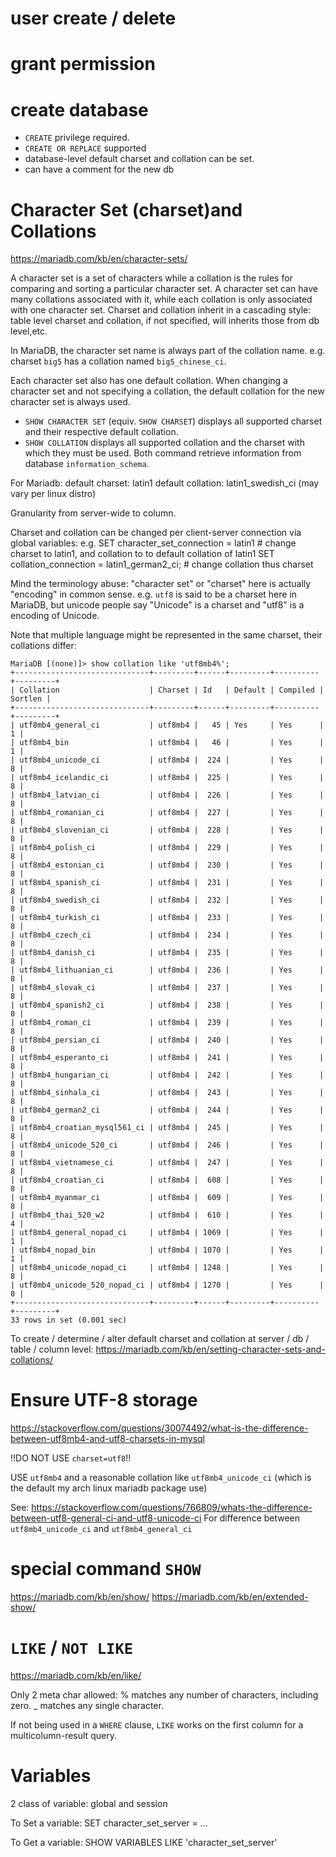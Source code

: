 user create / delete
===============

grant permission
=================


create database
================
- `CREATE` privilege required.
- `CREATE OR REPLACE` supported
- database-level default charset and collation can be set.
- can have a comment for the new db


Character Set (charset)and Collations
======================
https://mariadb.com/kb/en/character-sets/

A character set is a set of characters while a collation is the rules for comparing and sorting a particular character set.
A character set can have many collations associated with it, while each collation is only associated with one character set.
Charset and collation inherit in a cascading style: table level charset and collation, if not specified, will inherits those from db level,etc.

In MariaDB, the character set name is always part of the collation name.
    e.g. charset `big5` has a collation named `big5_chinese_ci`.

Each character set also has one default collation.
When changing a character set and not specifying a collation, the default collation for the new character set is always used.
- `SHOW CHARACTER SET` (equiv. `SHOW CHARSET`) displays all supported charset and their respective default collation.
- `SHOW COLLATION` displays all supported collation and the charset with which they must be used.
Both command retrieve information from database `information_schema`.

For Mariadb:
    default charset:    latin1
    default collation:  latin1_swedish_ci (may vary per linux distro)

Granularity from server-wide to column.

Charset and collation can be changed per client-server connection via global variables:
    e.g.
    SET character_set_connection = latin1           # change charset to latin1, and collation to to default collation of latin1
    SET collation_connection = latin1_german2_ci;   # change collation thus charset
    

Mind the terminology abuse: "character set" or "charset" here is actually "encoding" in common sense.
    e.g. `utf8` is said to be a charset here in MariaDB, but unicode people say "Unicode" is a charset and "utf8" is a encoding of Unicode.

Note that multiple language might be represented in the same charset, their collations differ:
```plain
MariaDB [(none)]> show collation like 'utf8mb4%';
+------------------------------+---------+------+---------+----------+---------+
| Collation                    | Charset | Id   | Default | Compiled | Sortlen |
+------------------------------+---------+------+---------+----------+---------+
| utf8mb4_general_ci           | utf8mb4 |   45 | Yes     | Yes      |       1 |
| utf8mb4_bin                  | utf8mb4 |   46 |         | Yes      |       1 |
| utf8mb4_unicode_ci           | utf8mb4 |  224 |         | Yes      |       8 |
| utf8mb4_icelandic_ci         | utf8mb4 |  225 |         | Yes      |       8 |
| utf8mb4_latvian_ci           | utf8mb4 |  226 |         | Yes      |       8 |
| utf8mb4_romanian_ci          | utf8mb4 |  227 |         | Yes      |       8 |
| utf8mb4_slovenian_ci         | utf8mb4 |  228 |         | Yes      |       8 |
| utf8mb4_polish_ci            | utf8mb4 |  229 |         | Yes      |       8 |
| utf8mb4_estonian_ci          | utf8mb4 |  230 |         | Yes      |       8 |
| utf8mb4_spanish_ci           | utf8mb4 |  231 |         | Yes      |       8 |
| utf8mb4_swedish_ci           | utf8mb4 |  232 |         | Yes      |       8 |
| utf8mb4_turkish_ci           | utf8mb4 |  233 |         | Yes      |       8 |
| utf8mb4_czech_ci             | utf8mb4 |  234 |         | Yes      |       8 |
| utf8mb4_danish_ci            | utf8mb4 |  235 |         | Yes      |       8 |
| utf8mb4_lithuanian_ci        | utf8mb4 |  236 |         | Yes      |       8 |
| utf8mb4_slovak_ci            | utf8mb4 |  237 |         | Yes      |       8 |
| utf8mb4_spanish2_ci          | utf8mb4 |  238 |         | Yes      |       8 |
| utf8mb4_roman_ci             | utf8mb4 |  239 |         | Yes      |       8 |
| utf8mb4_persian_ci           | utf8mb4 |  240 |         | Yes      |       8 |
| utf8mb4_esperanto_ci         | utf8mb4 |  241 |         | Yes      |       8 |
| utf8mb4_hungarian_ci         | utf8mb4 |  242 |         | Yes      |       8 |
| utf8mb4_sinhala_ci           | utf8mb4 |  243 |         | Yes      |       8 |
| utf8mb4_german2_ci           | utf8mb4 |  244 |         | Yes      |       8 |
| utf8mb4_croatian_mysql561_ci | utf8mb4 |  245 |         | Yes      |       8 |
| utf8mb4_unicode_520_ci       | utf8mb4 |  246 |         | Yes      |       8 |
| utf8mb4_vietnamese_ci        | utf8mb4 |  247 |         | Yes      |       8 |
| utf8mb4_croatian_ci          | utf8mb4 |  608 |         | Yes      |       8 |
| utf8mb4_myanmar_ci           | utf8mb4 |  609 |         | Yes      |       8 |
| utf8mb4_thai_520_w2          | utf8mb4 |  610 |         | Yes      |       4 |
| utf8mb4_general_nopad_ci     | utf8mb4 | 1069 |         | Yes      |       1 |
| utf8mb4_nopad_bin            | utf8mb4 | 1070 |         | Yes      |       1 |
| utf8mb4_unicode_nopad_ci     | utf8mb4 | 1248 |         | Yes      |       8 |
| utf8mb4_unicode_520_nopad_ci | utf8mb4 | 1270 |         | Yes      |       8 |
+------------------------------+---------+------+---------+----------+---------+
33 rows in set (0.001 sec)

```

To create / determine / alter default charset and collation at server / db / table / column level:
https://mariadb.com/kb/en/setting-character-sets-and-collations/

Ensure UTF-8 storage
====================
https://stackoverflow.com/questions/30074492/what-is-the-difference-between-utf8mb4-and-utf8-charsets-in-mysql

!!DO NOT USE `charset=utf8`!!

USE `utf8mb4` and a reasonable collation like `utf8mb4_unicode_ci` (which is the default my arch linux mariadb package use)

See: https://stackoverflow.com/questions/766809/whats-the-difference-between-utf8-general-ci-and-utf8-unicode-ci
For difference between `utf8mb4_unicode_ci` and `utf8mb4_general_ci`

special command `SHOW`
========================
https://mariadb.com/kb/en/show/
https://mariadb.com/kb/en/extended-show/



`LIKE` / `NOT LIKE`
=============
https://mariadb.com/kb/en/like/

Only 2 meta char allowed:
    % matches any number of characters, including zero.
    _ matches any single character.

If not being used in a `WHERE` clause, `LIKE` works on the first column for a multicolumn-result query.


Variables
========
2 class of variable: global and session

To Set a variable:
    SET character_set_server = ...

To Get a variable:
    SHOW VARIABLES LIKE 'character_set_server'

